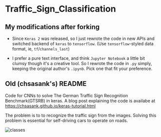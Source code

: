 # Traffic_Sign_Classification

## My modifications after forking

* Since `Keras 2` was released, so I just rewrote the code in new APIs and switched backend of `keras` to `tensorflow`. (Use `tensorflow`-styled data format, ie, `tf`/`channels_last`)

* I prefer a pure text interface, and think `Jupyter Notebook` a little bit clumsy though it's a creative tool. So I rewrote the code in `.py` simply, keeping the original author's `.ipynb`. Pick one that fit your preference.

## Old (chsasank's) README

Code for CNNs to solve The German Traffic Sign Recognition Benchmark(GTSRB) in keras. 
A blog post explaining the code is availabe at https://chsasank.github.io/keras-tutorial.html

The problem is to to recognize the traffic sign from the images. 
Solving this problem is essential for self-driving cars to operate on roads.

![classes](/classes.jpg)
